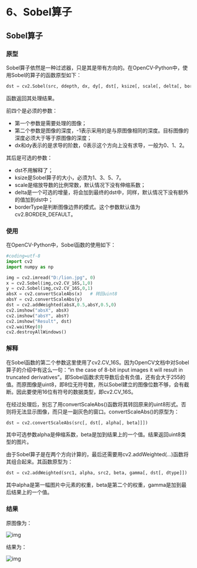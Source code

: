 # 6、Sobel算子

## Sobel算子

### 原型

Sobel算子依然是一种过滤器，只是其是带有方向的。在OpenCV-Python中，使用Sobel的算子的函数原型如下：

```python
dst = cv2.Sobel(src, ddepth, dx, dy[, dst[, ksize[, scale[, delta[, borderType]]]]])
```

函数返回其处理结果。



前四个是必须的参数：

- 第一个参数是需要处理的图像；
- 第二个参数是图像的深度，-1表示采用的是与原图像相同的深度。目标图像的深度必须大于等于原图像的深度；
- dx和dy表示的是求导的阶数，0表示这个方向上没有求导，一般为0、1、2。

其后是可选的参数：

- dst不用解释了；
- ksize是Sobel算子的大小，必须为1、3、5、7。
- scale是缩放导数的比例常数，默认情况下没有伸缩系数；
- delta是一个可选的增量，将会加到最终的dst中，同样，默认情况下没有额外的值加到dst中；
- borderType是判断图像边界的模式。这个参数默认值为cv2.BORDER_DEFAULT。

### 使用

在OpenCV-Python中，Sobel函数的使用如下：

```python
#coding=utf-8
import cv2
import numpy as np  

img = cv2.imread("D:/lion.jpg", 0)
x = cv2.Sobel(img,cv2.CV_16S,1,0)
y = cv2.Sobel(img,cv2.CV_16S,0,1)
absX = cv2.convertScaleAbs(x)   # 转回uint8
absY = cv2.convertScaleAbs(y)
dst = cv2.addWeighted(absX,0.5,absY,0.5,0)
cv2.imshow("absX", absX)
cv2.imshow("absY", absY)
cv2.imshow("Result", dst)
cv2.waitKey(0)
cv2.destroyAllWindows() 
```



### 解释

在Sobel函数的第二个参数这里使用了cv2.CV_16S。因为OpenCV文档中对Sobel算子的介绍中有这么一句：“in the case of 8-bit input images it will result in truncated derivatives”。即Sobel函数求完导数后会有负值，还有会大于255的值。而原图像是uint8，即8位无符号数，所以Sobel建立的图像位数不够，会有截断。因此要使用16位有符号的数据类型，即cv2.CV_16S。

在经过处理后，别忘了用convertScaleAbs()函数将其转回原来的uint8形式。否则将无法显示图像，而只是一副灰色的窗口。convertScaleAbs()的原型为：

```python
dst = cv2.convertScaleAbs(src[, dst[, alpha[, beta]]])
```

其中可选参数alpha是伸缩系数，beta是加到结果上的一个值。结果返回uint8类型的图片。

由于Sobel算子是在两个方向计算的，最后还需要用cv2.addWeighted(...)函数将其组合起来。其函数原型为：

```python
dst = cv2.addWeighted(src1, alpha, src2, beta, gamma[, dst[, dtype]])
```

其中alpha是第一幅图片中元素的权重，beta是第二个的权重，gamma是加到最后结果上的一个值。

### 结果

原图像为：

![img](https://img-blog.csdn.net/20130627154241703?watermark/2/text/aHR0cDovL2Jsb2cuY3Nkbi5uZXQvc3VubnkyMDM4/font/5a6L5L2T/fontsize/400/fill/I0JBQkFCMA==/dissolve/70/gravity/Center)

结果为：

![img](https://img-blog.csdn.net/20130627154403390?watermark/2/text/aHR0cDovL2Jsb2cuY3Nkbi5uZXQvc3VubnkyMDM4/font/5a6L5L2T/fontsize/400/fill/I0JBQkFCMA==/dissolve/70/gravity/Center)